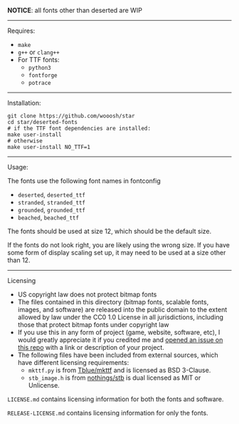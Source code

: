 **NOTICE**: all fonts other than deserted are WIP

***

Requires:

* `make`
* `g++` or `clang++`
* For TTF fonts:
  * `python3`
  * `fontforge`
  * `potrace`

***

Installation:

```
git clone https://github.com/wooosh/star
cd star/deserted-fonts
# if the TTF font dependencies are installed:
make user-install
# otherwise
make user-install NO_TTF=1
```

***

Usage:

The fonts use the following font names in fontconfig

* `deserted`, `deserted_ttf`
* `stranded`, `stranded_ttf`
* `grounded`, `grounded_ttf`
* `beached`, `beached_ttf`

The fonts should be used at size 12, which should be the default size.

If the fonts do not look right, you are likely using the wrong size. If you have some form of display scaling set up, it may need to be used at a size other than 12.

***

Licensing

* US copyright law does not protect bitmap fonts
* The files contained in this directory (bitmap fonts, scalable fonts, images, and software) are released into the public domain to the extent allowed by law under the CC0 1.0 License in all jurisdictions, including those that protect bitmap fonts under copyright law
* If you use this in any form of project (game, website, software, etc), I would greatly appreciate it if you credited me and [opened an issue on this repo](https://github.com/wooosh/star/issues/new) with a link or description of your project.
* The following files have been included from external sources, which have different licensing requirements:
  * `mkttf.py` is from [Tblue/mkttf](https://github.com/Tblue/mkttf) and is licensed as BSD 3-Clause.
  * `stb_image.h` is from [nothings/stb](https://github.com/nothings/stb) is dual licensed as MIT or Unlicense.

`LICENSE.md` contains licensing information for both the fonts and software.

`RELEASE-LICENSE.md` contains licensing information for only the fonts.